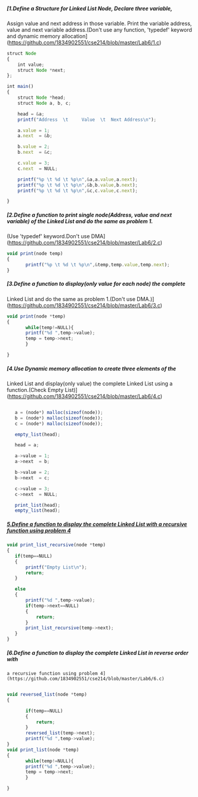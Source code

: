 ##### [1.Define a Structure for Linked List Node, Declare three variable,
Assign value and next address in those variable. Print the variable address,
value and next variable address.(Don't use any function, 'typedef' keyword and dynamic memory allocation](https://github.com/1834902551/cse214/blob/master/Lab6/1.c)

```javascript
struct Node
{
    int value;
    struct Node *next;
};

int main()
{
    struct Node *head;
    struct Node a, b, c;

    head = &a;
    printf("Address  \t     Value  \t  Next Address\n");

    a.value = 1;
    a.next  = &b;

    b.value = 2;
    b.next  = &c;

    c.value = 3;
    c.next  = NULL;

    printf("%p \t %d \t %p\n",&a,a.value,a.next);
    printf("%p \t %d \t %p\n",&b,b.value,b.next);
    printf("%p \t %d \t %p\n",&c,c.value,c.next);

}
 ```
 
 ##### [2.Define a function to print single node(Address, value and next variable) of the Linked List and do the same as problem 1.
(Use 'typedef' keyword.Don't use DMA](https://github.com/1834902551/cse214/blob/master/Lab6/2.c)
 ```javascript
 void print(node temp)
{
        printf("%p \t %d \t %p\n",&temp,temp.value,temp.next);
}
 
 ```
 
  ##### [3.Define a function to display(only value for each node) the complete
Linked List and do the same as problem 1.(Don't use DMA.)](https://github.com/1834902551/cse214/blob/master/Lab6/3.c)
 ```javascript
 void print(node *temp)
{
        while(temp!=NULL){
        printf("%d ",temp->value);
        temp = temp->next;
        }

}
 
 ```
 
  ##### [4.Use Dynamic memory allocation to create three elements of the
Linked List and display(only value) the complete Linked List using
a function.(Check Empty List)](https://github.com/1834902551/cse214/blob/master/Lab6/4.c)
 ```javascript
 
    a = (node*) malloc(sizeof(node));
    b = (node*) malloc(sizeof(node));
    c = (node*) malloc(sizeof(node));

    empty_list(head);

    head = a;

    a->value = 1;
    a->next  = b;

    b->value = 2;
    b->next  = c;

    c->value = 3;
    c->next  = NULL;

    print_list(head);
    empty_list(head);
 
 ```
 
  ##### [5.Define a function to display the complete Linked List with a recursive function using problem 4](https://github.com/1834902551/cse214/blob/master/Lab6/5.c)
 ```javascript
 void print_list_recursive(node *temp)
{
    if(temp==NULL)
    {
        printf("Empty List\n");
        return;
    }

    else
    {
        printf("%d ",temp->value);
        if(temp->next==NULL)
        {
            return;
        }
        print_list_recursive(temp->next);
    }
}
 
 ```
 
  ##### [6.Define a function to display the complete Linked List in reverse order with
    a recursive function using problem 4](https://github.com/1834902551/cse214/blob/master/Lab6/6.c)
 ```javascript
 
 void reversed_list(node *temp)
{

        if(temp==NULL)
        {
            return;
        }
        reversed_list(temp->next);
        printf("%d ",temp->value);
}
void print_list(node *temp)
{
        while(temp!=NULL){
        printf("%d ",temp->value);
        temp = temp->next;
        }

}
 ```
 
